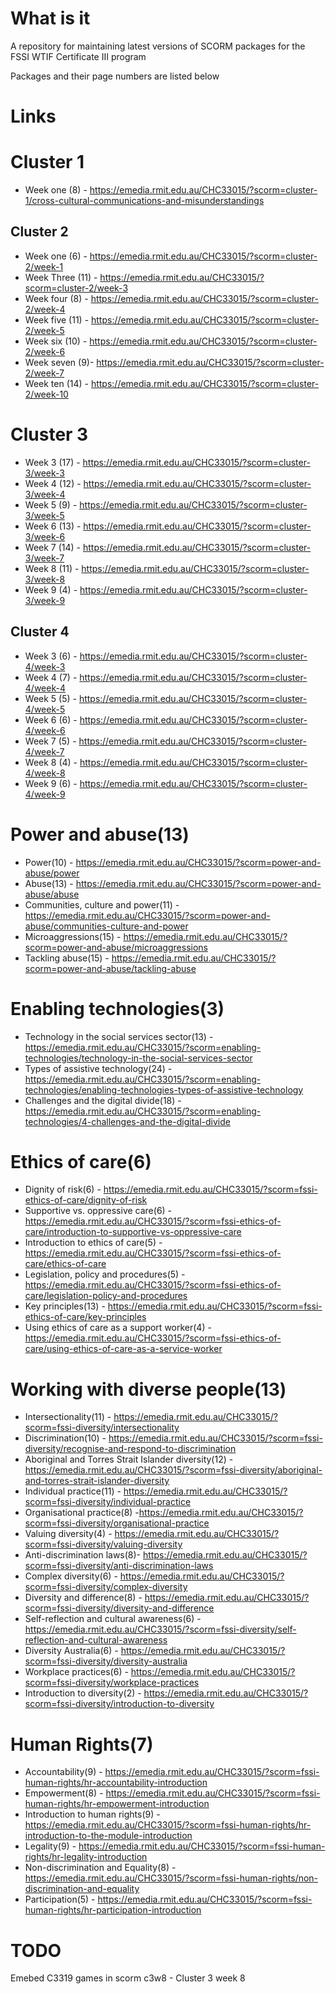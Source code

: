 # What is it

A repository for maintaining latest versions of SCORM packages for the FSSI WTIF Certificate III program

Packages and their page numbers are listed below

# Links

# Cluster 1

* Week one (8) - https://emedia.rmit.edu.au/CHC33015/?scorm=cluster-1/cross-cultural-communications-and-misunderstandings

## Cluster 2

* Week one (6) - https://emedia.rmit.edu.au/CHC33015/?scorm=cluster-2/week-1
* Week Three (11) - https://emedia.rmit.edu.au/CHC33015/?scorm=cluster-2/week-3
* Week four (8) - https://emedia.rmit.edu.au/CHC33015/?scorm=cluster-2/week-4
* Week five (11) - https://emedia.rmit.edu.au/CHC33015/?scorm=cluster-2/week-5 
* Week six (10) - https://emedia.rmit.edu.au/CHC33015/?scorm=cluster-2/week-6     
* Week seven (9)- https://emedia.rmit.edu.au/CHC33015/?scorm=cluster-2/week-7
* Week ten (14) - https://emedia.rmit.edu.au/CHC33015/?scorm=cluster-2/week-10  


# Cluster 3

*  Week 3 (17) - https://emedia.rmit.edu.au/CHC33015/?scorm=cluster-3/week-3
*  Week 4 (12) - https://emedia.rmit.edu.au/CHC33015/?scorm=cluster-3/week-4
*  Week 5 (9) - https://emedia.rmit.edu.au/CHC33015/?scorm=cluster-3/week-5
*  Week 6 (13) - https://emedia.rmit.edu.au/CHC33015/?scorm=cluster-3/week-6
*  Week 7 (14) - https://emedia.rmit.edu.au/CHC33015/?scorm=cluster-3/week-7
*  Week 8 (11) - https://emedia.rmit.edu.au/CHC33015/?scorm=cluster-3/week-8
*  Week 9 (4) - https://emedia.rmit.edu.au/CHC33015/?scorm=cluster-3/week-9

## Cluster 4

*  Week 3 (6) - https://emedia.rmit.edu.au/CHC33015/?scorm=cluster-4/week-3
*  Week 4 (7) - https://emedia.rmit.edu.au/CHC33015/?scorm=cluster-4/week-4
*  Week 5 (5) - https://emedia.rmit.edu.au/CHC33015/?scorm=cluster-4/week-5
*  Week 6 (6) - https://emedia.rmit.edu.au/CHC33015/?scorm=cluster-4/week-6
*  Week 7 (5) - https://emedia.rmit.edu.au/CHC33015/?scorm=cluster-4/week-7
*  Week 8 (4) - https://emedia.rmit.edu.au/CHC33015/?scorm=cluster-4/week-8
*  Week 9 (6) - https://emedia.rmit.edu.au/CHC33015/?scorm=cluster-4/week-9

#  Power and abuse(13)

*  Power(10) - https://emedia.rmit.edu.au/CHC33015/?scorm=power-and-abuse/power
*  Abuse(13) - https://emedia.rmit.edu.au/CHC33015/?scorm=power-and-abuse/abuse
*  Communities, culture and power(11) - https://emedia.rmit.edu.au/CHC33015/?scorm=power-and-abuse/communities-culture-and-power
*  Microaggressions(15) - https://emedia.rmit.edu.au/CHC33015/?scorm=power-and-abuse/microaggressions
*  Tackling abuse(15) - https://emedia.rmit.edu.au/CHC33015/?scorm=power-and-abuse/tackling-abuse
 

#  Enabling technologies(3)

*  Technology in the social services sector(13) - https://emedia.rmit.edu.au/CHC33015/?scorm=enabling-technologies/technology-in-the-social-services-sector
*  Types of assistive technology(24) - https://emedia.rmit.edu.au/CHC33015/?scorm=enabling-technologies/enabling-technologies-types-of-assistive-technology
*  Challenges and the digital divide(18) - https://emedia.rmit.edu.au/CHC33015/?scorm=enabling-technologies/4-challenges-and-the-digital-divide

#  Ethics of care(6)

*  Dignity of risk(6) - https://emedia.rmit.edu.au/CHC33015/?scorm=fssi-ethics-of-care/dignity-of-risk
*  Supportive vs. oppressive care(6) - https://emedia.rmit.edu.au/CHC33015/?scorm=fssi-ethics-of-care/introduction-to-supportive-vs-oppressive-care
*  Introduction to ethics of care(5) - https://emedia.rmit.edu.au/CHC33015/?scorm=fssi-ethics-of-care/ethics-of-care
*  Legislation, policy and procedures(5) - https://emedia.rmit.edu.au/CHC33015/?scorm=fssi-ethics-of-care/legislation-policy-and-procedures
*  Key principles(13) - https://emedia.rmit.edu.au/CHC33015/?scorm=fssi-ethics-of-care/key-principles
*  Using ethics of care as a support worker(4) - https://emedia.rmit.edu.au/CHC33015/?scorm=fssi-ethics-of-care/using-ethics-of-care-as-a-service-worker

#  Working with diverse people(13)

*  Intersectionality(11) - https://emedia.rmit.edu.au/CHC33015/?scorm=fssi-diversity/intersectionality
*  Discrimination(10) - https://emedia.rmit.edu.au/CHC33015/?scorm=fssi-diversity/recognise-and-respond-to-discrimination
*  Aboriginal and Torres Strait Islander diversity(12) - https://emedia.rmit.edu.au/CHC33015/?scorm=fssi-diversity/aboriginal-and-torres-strait-islander-diversity
*  Individual practice(11) - https://emedia.rmit.edu.au/CHC33015/?scorm=fssi-diversity/individual-practice
*  Organisational practice(8) -https://emedia.rmit.edu.au/CHC33015/?scorm=fssi-diversity/organisational-practice
*  Valuing diversity(4) - https://emedia.rmit.edu.au/CHC33015/?scorm=fssi-diversity/valuing-diversity
*  Anti-discrimination laws(8)- https://emedia.rmit.edu.au/CHC33015/?scorm=fssi-diversity/anti-discrimination-laws
*  Complex diversity(6) - https://emedia.rmit.edu.au/CHC33015/?scorm=fssi-diversity/complex-diversity
*  Diversity and difference(8) - https://emedia.rmit.edu.au/CHC33015/?scorm=fssi-diversity/diversity-and-difference
*  Self-reflection and cultural awareness(6) - https://emedia.rmit.edu.au/CHC33015/?scorm=fssi-diversity/self-reflection-and-cultural-awareness
*  Diversity Australia(6) - https://emedia.rmit.edu.au/CHC33015/?scorm=fssi-diversity/diversity-australia
*  Workplace practices(6) - https://emedia.rmit.edu.au/CHC33015/?scorm=fssi-diversity/workplace-practices
*  Introduction to diversity(2) - https://emedia.rmit.edu.au/CHC33015/?scorm=fssi-diversity/introduction-to-diversity

#  Human Rights(7)

* Accountability(9) - https://emedia.rmit.edu.au/CHC33015/?scorm=fssi-human-rights/hr-accountability-introduction
*  Empowerment(8) - https://emedia.rmit.edu.au/CHC33015/?scorm=fssi-human-rights/hr-empowerment-introduction
*  Introduction to human rights(9) - https://emedia.rmit.edu.au/CHC33015/?scorm=fssi-human-rights/hr-introduction-to-the-module-introduction
*  Legality(9) - https://emedia.rmit.edu.au/CHC33015/?scorm=fssi-human-rights/hr-legality-introduction
*  Non-discrimination and Equality(8) - https://emedia.rmit.edu.au/CHC33015/?scorm=fssi-human-rights/non-discrimination-and-equality
*  Participation(5) - https://emedia.rmit.edu.au/CHC33015/?scorm=fssi-human-rights/hr-participation-introduction


# TODO

Emebed C3319 games in scorm c3w8 - Cluster 3 week 8
